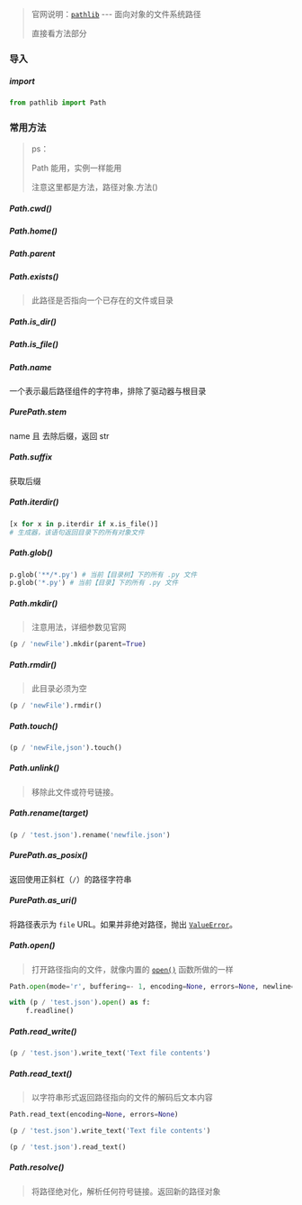 > 官网说明：[`pathlib`](https://docs.python.org/zh-cn/3/library/pathlib.html?highlight=path#module-pathlib) --- 面向对象的文件系统路径
>
> 直接看方法部分



### 导入

##### import

```python
from pathlib import Path
```



### 常用方法

> ps：
>
> Path 能用，实例一样能用
>
> 注意这里都是方法，路径对象.方法()



##### Path.cwd()



##### Path.home()



##### Path.parent



##### Path.exists()

> 此路径是否指向一个已存在的文件或目录



##### Path.is_dir()



##### Path.is_file()



##### Path.name

一个表示最后路径组件的字符串，排除了驱动器与根目录



##### PurePath.stem

name 且 去除后缀，返回 str



##### Path.suffix

获取后缀



##### Path.iterdir()

```python
[x for x in p.iterdir if x.is_file()]
# 生成器，该语句返回目录下的所有对象文件
```



##### Path.glob()

```python
p.glob('**/*.py') # 当前【目录树】下的所有 .py 文件
p.glob('*.py') # 当前【目录】下的所有 .py 文件
```



##### Path.mkdir()

> 注意用法，详细参数见官网

```python
(p / 'newFile').mkdir(parent=True)
```



##### Path.rmdir()

> 此目录必须为空

```python
(p / 'newFile').rmdir()
```



##### Path.touch()

```python
(p / 'newFile,json').touch()
```



##### Path.unlink()

> 移除此文件或符号链接。



##### Path.rename(target)

```python
(p / 'test.json').rename('newfile.json')
```



##### PurePath.as_posix()

返回使用正斜杠（`/`）的路径字符串



##### PurePath.as_uri()

将路径表示为 `file` URL。如果并非绝对路径，抛出 [`ValueError`](https://docs.python.org/zh-cn/3/library/exceptions.html#ValueError)。



##### Path.open()

> 打开路径指向的文件，就像内置的 [`open()`](https://docs.python.org/zh-cn/3/library/functions.html#open) 函数所做的一样

```python
Path.open(mode='r', buffering=- 1, encoding=None, errors=None, newline=None)
```

```python
with (p / 'test.json').open() as f:
    f.readline()
```



##### Path.read_write()

```python
(p / 'test.json').write_text('Text file contents')
```



##### Path.read_text()

> 以字符串形式返回路径指向的文件的解码后文本内容

```python
Path.read_text(encoding=None, errors=None)
```

```python
(p / 'test.json').write_text('Text file contents')

(p / 'test.json').read_text()
```



##### Path.resolve()

> 将路径绝对化，解析任何符号链接。返回新的路径对象